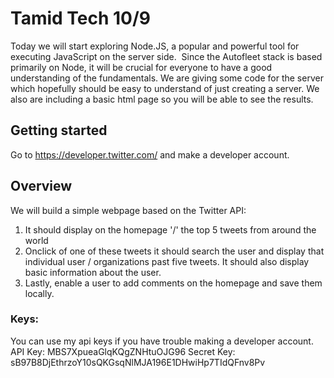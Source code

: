 # Tamid Tech 10/9

Today we will start exploring Node.JS, a popular and powerful tool for executing JavaScript on the server side.  Since the Autofleet stack is based primarily on Node, it will be crucial for everyone to have a good understanding of the fundamentals. We are giving some code for the server which hopefully should be easy to understand of just creating a server. We also are including a basic html page so you will be able to see the results.

## Getting started
Go to https://developer.twitter.com/ and make a developer account.

## Overview
We will build a simple webpage based on the Twitter API: 
1. It should display on the homepage '/' the top 5 tweets from around the world
2. Onclick of one of these tweets it should search the user and display that individual user / organizations past five tweets. It should also display basic information about the user.
3. Lastly, enable a user to add comments on the homepage and save them locally.


### Keys:
You can use my api keys if you have trouble making a developer account.
API Key: MBS7XpueaGlqKQgZNHtuOJG96
Secret Key: sB97B8DjEthrzoY10sQKGsqNlMJA196E1DHwiHp7TIdQFnv8Pv